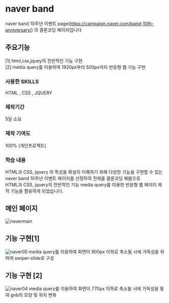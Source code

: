 # naver band
naver band 10주년 이벤트 page(https://campaign.naver.com/band-10th-anniversary/) 의 클론코딩 페이지입니다

## 주요기능
[1] html,css,jquey의 전반적인 기능 구현 </br>
[2] media query를 이용하여 1920px부터 500px까지 반응형 웹 기능 구현

### 사용한 SKILLS 
HTML , CSS , JQUERY 

### 제작기간
5일 소요

### 제작 기여도
100% (개인프로젝트)

### 학습 내용
HTML과 CSS, jquery 의 특성을 확실히 이해하기 위해 다양한 기능을 구현할 수 있는 naver band 10주년 이벤트 페이지를 선정하여 전체를 클론코딩 해봄으로</br>
 HTML과 CSS, jquery의 전반적인 기능 media query를 이용한 반응형 웹 페이지 제작 기능을 함유하게 되었습니다.
 
 ## 메인 페이지
![navermain](https://user-images.githubusercontent.com/111400649/195013648-5fa19b6c-e615-47b0-9099-92b36022a94e.PNG)
 
 ## 기능 구현[1]
![naver05](https://user-images.githubusercontent.com/111400649/195013695-20f6eb01-8214-4306-9c9d-c188796073e2.jpg)
media query를 이용하여 화면이 900px 이하로 축소될 시에 가독성을 위하여 swiper-slide로 구성
 
 ## 기능 구현 [2]
![naver04](https://user-images.githubusercontent.com/111400649/195012926-35444575-06cb-4179-be9b-e49a69b71e5f.jpg)
media query를 이용하여 화면이 770px 이하로 축소될 시에 가독성을 윟여 gnb의 모양 및 위치 변화

